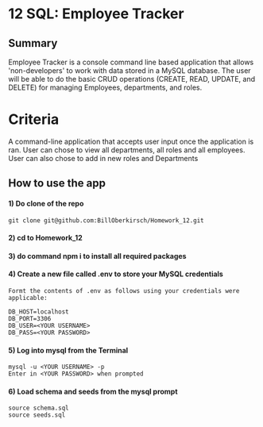 # 12 SQL: Employee Tracker

## Summary

Employee Tracker is a console command line based application that allows 'non-developers' to work with data stored in a MySQL database. The user will be able to do the basic
CRUD operations (CREATE, READ, UPDATE, and DELETE) for managing Employees, departments, and roles.

# Criteria

A command-line application that accepts user input once the application is ran.
User can chose to view all departments, all roles and all employees.
User can also chose to add in new roles and Departments 

## How to use the app

#### 1)     Do clone of the repo
    git clone git@github.com:BillOberkirsch/Homework_12.git

#### 2)     cd to Homework_12

#### 3)     do command npm i to install all required packages

#### 4)     Create a new file called .env to store your MySQL credentials 
    Formt the contents of .env as follows using your credentials were applicable:

    DB_HOST=localhost
    DB_PORT=3306
    DB_USER=<YOUR USERNAME>
    DB_PASS=<YOUR PASSWORD>

#### 5)     Log into mysql from the Terminal
    mysql -u <YOUR USERNAME> -p
    Enter in <YOUR PASSWORD> when prompted

#### 6)     Load schema and seeds from the mysql prompt
    source schema.sql
    source seeds.sql
    